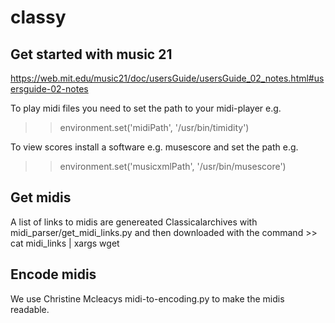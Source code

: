 # classy

## Get started with music 21
https://web.mit.edu/music21/doc/usersGuide/usersGuide_02_notes.html#usersguide-02-notes

To play midi files you need to set the path to your midi-player e.g.
>> environment.set('midiPath', '/usr/bin/timidity')

To view scores install a software e.g. musescore and set the path e.g.
>> environment.set('musicxmlPath', '/usr/bin/musescore')

## Get midis
A list of links to midis are genereated Classicalarchives with midi_parser/get_midi_links.py and then downloaded with the command >> cat midi_links | xargs wget

## Encode midis
We use Christine Mcleacys midi-to-encoding.py to make the midis readable.
